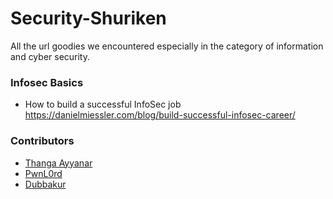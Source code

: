 # Security-Shuriken

All the url goodies we encountered especially in the category of information and cyber security.

### Infosec Basics
- How to build a successful InfoSec job https://danielmiessler.com/blog/build-successful-infosec-career/

### Contributors

- [Thanga Ayyanar](https://thangaayyanar.blogspot.com)
- [PwnL0rd](https://twitter.com/PwnL0rd)
- [Dubbakur](https://twitter.com/Vignesh_0207)
